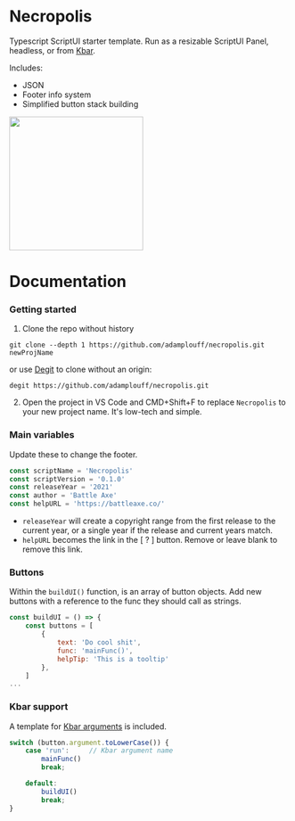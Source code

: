 # Necropolis
Typescript ScriptUI starter template. Run as a resizable ScriptUI Panel, headless, or from [Kbar](https://aescripts.com/kbar/). 

Includes:
- JSON
- Footer info system
- Simplified button stack building

<img src="https://user-images.githubusercontent.com/8580225/185628520-2794035f-435d-4e53-b74b-534bad95c938.png" width="240">


# Documentation

### Getting started
1. Clone the repo without history
```shell
git clone --depth 1 https://github.com/adamplouff/necropolis.git newProjName
```
or use [Degit](https://github.com/Rich-Harris/degit) to clone without an origin:
```shell
degit https://github.com/adamplouff/necropolis.git   
```
2. Open the project in VS Code and CMD+Shift+F to replace `Necropolis` to your new project name. It's low-tech and simple. 


### Main variables

Update these to change the footer.

```js
const scriptName = 'Necropolis'
const scriptVersion = '0.1.0'
const releaseYear = '2021'
const author = 'Battle Axe'
const helpURL = 'https://battleaxe.co/'
```
- `releaseYear` will create a copyright range from the first release to the current year, or a single year if the release and current years match.
- `helpURL` becomes the link in the [ ? ] button. Remove or leave blank to remove this link. 

### Buttons
Within the `buildUI()` function, is an array of button objects. Add new buttons with a reference to the func they should call as strings.

```js
const buildUI = () => {
    const buttons = [
        {
            text: 'Do cool shit',
            func: 'mainFunc()',
            helpTip: 'This is a tooltip'
        },
    ]
...
```


### Kbar support
A template for [Kbar arguments](https://bitbucket.org/kraftyfx/kbar/issues/105/let-consuming-scripts-know-if-and-how-they) is included. 

```js 
switch (button.argument.toLowerCase()) {
    case 'run':     // Kbar argument name
        mainFunc()
        break;

    default:
        buildUI()
        break;
}
```
